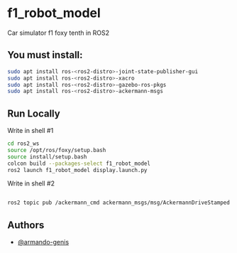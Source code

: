 # f1_robot_model

Car simulator f1 foxy tenth in ROS2

## You must install: 

```bash
sudo apt install ros-<ros2-distro>-joint-state-publisher-gui
sudo apt install ros-<ros2-distro>-xacro
sudo apt install ros-<ros2-distro>-gazebo-ros-pkgs
sudo apt install ros-<ros2-distro>-ackermann-msgs
```

## Run Locally

Write in shell #1

```bash
cd ros2_ws
source /opt/ros/foxy/setup.bash
source install/setup.bash
colcon build --packages-select f1_robot_model
ros2 launch f1_robot_model display.launch.py
```

Write in shell #2
```bash

ros2 topic pub /ackermann_cmd ackermann_msgs/msg/AckermannDriveStamped "{header: {stamp: {sec: 0, nanosec: 0}, frame_id: 'base_link'}, drive: {speed: 0.0, steering_angle: 0.5}}"
```


## Authors

- [@armando-genis](https://github.com/armando-genis)